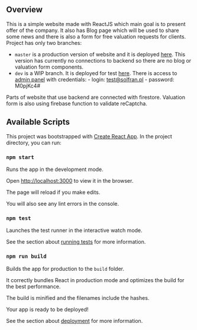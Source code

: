 ## Overview

This is a simple website made with ReactJS which main goal is to present offer of the company. It also has Blog page which will be used to share some news and there is also a form for free valuation requests for clients.
Project has only two branches:

- `master` is a production version of website and it is deployed [here](<[https://www.solfranenergy.pl/](https://www.solfranenergy.pl/)>). This version has currently no connections to backend so there are no blog or valuation form components.
- `dev` is a WIP branch. It is deployed for test [here](<[https://www.solfranenergy.pl/](https://www.solfranenergy.pl/)>). There is access to [admin panel](<[https://solfran-d9446.firebaseapp.com/admin](https://solfran-d9446.firebaseapp.com/admin)>) with credentials: - login: test@solfran.pl - password: M0pjKc4#

Parts of website that use backend are connected with firestore. Valuation form is also using firebase function to
validate reCaptcha.

## Available Scripts

This project was bootstrapped with [Create React App](https://github.com/facebook/create-react-app).
In the project directory, you can run:

### `npm start`

Runs the app in the development mode.<br />

Open [http://localhost:3000](http://localhost:3000) to view it in the browser.

The page will reload if you make edits.<br />

You will also see any lint errors in the console.

### `npm test`

Launches the test runner in the interactive watch mode.<br />

See the section about [running tests](https://facebook.github.io/create-react-app/docs/running-tests) for more information.

### `npm run build`

Builds the app for production to the `build` folder.<br />

It correctly bundles React in production mode and optimizes the build for the best performance.

The build is minified and the filenames include the hashes.<br />

Your app is ready to be deployed!

See the section about [deployment](https://facebook.github.io/create-react-app/docs/deployment) for more information.
